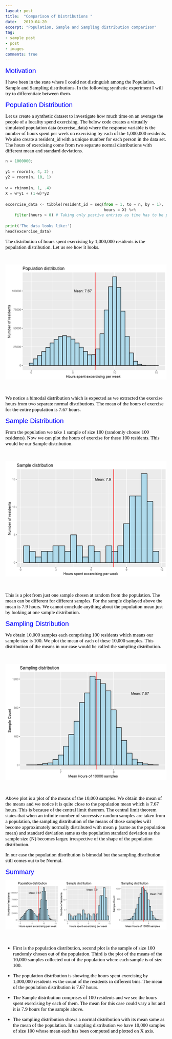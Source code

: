 ```yaml
---
layout: post
title:  "Comparison of Distributions "
date:   2019-04-20
excerpt: "Population, Sample and Sampling distribution comparison"
tag:
- sample post
- post
- images
comments: true
---
```


<span style="color:blue;  font-family: Helvetica;font-size:1.5em;">Motivation</span>

<span style="color:black; font-family: Tahoma;font-size:1.1em;">
I have been in the state where I could not distinguish among the Population, Sample and Sampling distributions. In the following synthetic experiment I will try to differentiate between them.</span>

<span style="color:blue;  font-family: Helvetica;font-size:1.5em;">Population Distribution </span>

<span style="color:black; font-family: Tahoma;font-size:1.1em;">Let us create a synthetic dataset to investigate how much time on an average the people of a locality spend exercising. The below code creates a virtually simulated population data (exercise_data) where the response variable is the number of hours spent per week on exercising by each of the 1,000,000 residents. We also create a resident_id with a unique number for each person in the data set. The hours of exercising come from two separate normal distributions with different mean and standard deviations.</span>

``` python
n = 1000000;

y1 = rnorm(n, 4, 2) ;
y2 = rnorm(n, 10, 1)

w = rbinom(n, 1, .4)
X = w*y1 + (1-w)*y2

excercise_data <- tibble(resident_id = seq(from = 1, to = n, by = 1),
                                           hours = X) %>%
    filter(hours > 0) # Taking only postive entries as time has to be positive

print('The data looks like:')
head(excercise_data)

```

<span style="color:black; font-family: Tahoma;font-size:1.1em;">The distribution of hours spent exercising by 1,000,000 residents is the population distribution. Let us see how it looks.</span>

<br>
<p align="center">
  <img src="../imgs/population_distributions.PNG">
</p>
<br>


<span style="color:black; font-family: Tahoma;font-size:1.1em;"> We notice a bimodal distribution which is expected as we extracted the exercise hours from two separate normal distributions. The mean of the hours of exercise for the entire population is 7.67 hours. </span>

<span style="color:blue;  font-family: Helvetica;font-size:1.5em;">Sample Distribution </span>


<span style="color:black; font-family: Tahoma;font-size:1.1em;">From the population we take 1 sample of size 100 (randomly choose 100 residents). Now we can plot the hours of exercise for these 100 residents. This would be our Sample distribution.</span>



<br>
<p align="center">
  <img src="../imgs/sample_distributions.PNG">
</p>
<br>

<span style="color:black; font-family: Tahoma;font-size:1.1em;">This is a plot from just one sample chosen at random from the population. The mean can be different for different samples. For the sample displayed above the mean is 7.9 hours. We cannot conclude anything about the population mean just by looking at one sample distribution.</span>


<span style="color:blue;  font-family: Helvetica;font-size:1.5em;">Sampling Distribution </span>


<span style="color:black; font-family: Tahoma;font-size:1.1em;">We obtain 10,000 samples each comprising 100 residents which means our sample size is 100. We plot the mean of each of these 10,000 samples. This distribution of the means in our case would be called the sampling distribution.</span>

<br>
<p align="center">
  <img src="../imgs/sampling_distributions.PNG">
</p>
<br>

<span style="color:black; font-family: Tahoma;font-size:1.1em;">Above plot is a plot of the means of the 10,000 samples. We obtain the mean of the means and we notice it is quite close to the population mean which is 7.67 hours. This is because of the central limit theorem. The central limit theorem states that when an infinite number of successive random samples are taken from a population, the sampling distribution of the means of those samples will become approximately normally distributed with mean μ (same as the population mean) and standard deviation same as the population standard deviation as the sample size (N) becomes larger, irrespective of the shape of the population distribution.</span>

<span style="color:black; font-family: Tahoma;font-size:1.1em;">In our case the population distribution is bimodal but the sampling distribution still comes out to be Normal.</span>
<br>

<span style="color:blue;  font-family: Helvetica;font-size:1.5em;">Summary</span>
<br>

<p align="center">
  <img src="../imgs/distributions_comparisons.PNG">
</p>
<br>


- <span style="color:black; font-family: Tahoma;font-size:1.1em;">First is the population distribution, second plot is the sample of size 100 randomly chosen out of the population. Third is the plot of the means of the 10,000 samples collected out of the population where each sample is of size 100.</span>


- <span style="color:black; font-family: Tahoma;font-size:1.1em;">The population distribution is showing the hours spent exercising by 1,000,000 residents vs the count of the residents in different bins. The mean of the population distribution is 7.67 hours.</span>


- <span style="color:black; font-family: Tahoma;font-size:1.1em;">The Sample distribution comprises of 100 residents and we see the hours spent exercising by each of them. The mean for this case could vary a lot and it is 7.9 hours for the sample above.</span>


- <span style="color:black; font-family: Tahoma;font-size:1.1em;">The sampling distribution shows a normal distribution with its mean same as the mean of the population. In sampling distribution we have 10,000 samples of size 100 whose mean each has been computed and plotted on X axis.</span>
